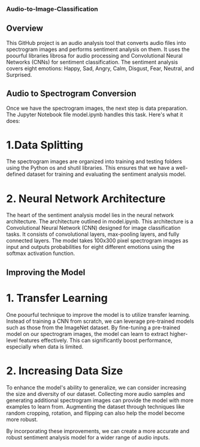 ### Audio-to-Image-Classification
## Overview
This GitHub project is an audio analysis tool that converts audio files into spectrogram images and performs sentiment analysis on them. It uses the poourful libraries librosa for audio processing and Convolutional Neural Networks (CNNs) for sentiment classification. The sentiment analysis covers eight emotions: Happy, Sad, Angry, Calm, Disgust, Fear, Neutral, and Surprised.

## Audio to Spectrogram Conversion
Once we have the spectrogram images, the next step is data preparation. The Jupyter Notebook file model.ipynb handles this task. Here's what it does:
  # 1.Data Splitting
  The spectrogram images are organized into training and testing folders using the Python os and shutil libraries. This ensures that we have a well-defined dataset for training and       evaluating the sentiment analysis model.
  # 2. Neural Network Architecture
  The heart of the sentiment analysis model lies in the neural network architecture. The architecture outlined in model.ipynb. This architecture is a Convolutional Neural Network (CNN)   designed for image classification tasks. It consists of convolutional layers, max-pooling layers, and fully connected layers. The model takes 100x300 pixel spectrogram images as        input and outputs probabilities for eight different emotions using the softmax activation function.

## Improving the Model
  # 1. Transfer Learning 
  One poourful technique to improve the model is to utilize transfer learning. Instead of training a CNN from scratch, we can leverage pre-trained models such as those from the          ImageNet dataset. By fine-tuning a pre-trained model on our spectrogram images, the model can learn to extract higher-level features effectively. This can significantly boost          performance, especially when data is limited.
  # 2. Increasing Data Size
  To enhance the model's ability to generalize, we can consider increasing the size and diversity of our dataset. Collecting more audio samples and generating additional spectrogram    images can provide the model with more examples to learn from. Augmenting the dataset through techniques like random cropping, rotation, and flipping can also help the model become     more robust.

By incorporating these improvements, we can create a more accurate and robust sentiment analysis model for a wider range of audio inputs.






